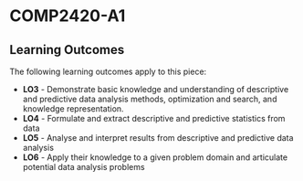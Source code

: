 # COMP2420-A1

## Learning Outcomes
The following learning outcomes apply to this piece:
- **LO3** - Demonstrate basic knowledge and understanding of descriptive and predictive data analysis methods, optimization and search, and knowledge representation.
- **LO4** - Formulate and extract descriptive and predictive statistics from data
- **LO5** - Analyse and interpret results from descriptive and predictive data analysis
- **LO6** - Apply their knowledge to a given problem domain and articulate potential data analysis problems
